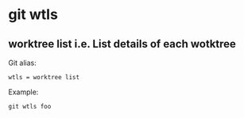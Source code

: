 
# git wtls

## worktree list i.e. List details of each wotktree

Git alias:

```git
wtls = worktree list
```

Example:

```shell
git wtls foo
```
